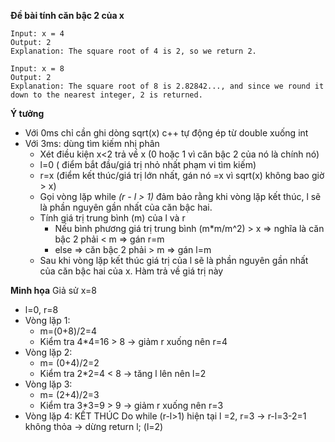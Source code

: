 **Đề bài tính căn bậc 2 của x**
```
Input: x = 4
Output: 2
Explanation: The square root of 4 is 2, so we return 2.

Input: x = 8
Output: 2
Explanation: The square root of 8 is 2.82842..., and since we round it down to the nearest integer, 2 is returned.
```
**Ý tưởng**
- Với 0ms chỉ cần ghi dòng sqrt(x) c++ tự động ép từ double xuống int
- Với 3ms: dùng tìm kiếm nhị phân
  + Xét điều kiện x<2 trả về x (0 hoặc 1 vì căn bậc 2 của nó là chính nó)
  + l=0 ( điểm bắt đầu/giá trị nhỏ nhất phạm vi tìm kiếm)
  + r=x (điểm kết thúc/giá trị lớn nhất, gán nó =x vì sqrt(x) không bao giờ > x)
  + Gọi vòng lặp while *(r - l > 1)* đảm bảo rằng khi vòng lặp kết thúc, l sẽ là phần nguyên gần nhất của căn bậc hai.
  + Tính giá trị trung bình (m) của l và r
    - Nếu bình phương giá trị trung bình (m*m/m^2) > x => nghĩa là căn bậc 2 phải < m => gán r=m
    - else => căn bậc 2 phải > m => gán l=m
  + Sau khi vòng lặp kết thúc giá trị của l sẽ là phần nguyên gần nhất của căn bậc hai của x. Hàm trả về giá trị này

**Minh họa**
Giả sử x=8
- l=0, r=8
- Vòng lặp 1:
  - m=(0+8)/2=4
  - Kiểm tra 4*4=16 > 8 -> giảm r xuống nên r=4
- Vòng lặp 2:
  - m= (0+4)/2=2
  - Kiểm tra 2*2=4 < 8 -> tăng l lên nên l=2
- Vòng lặp 3:
  - m= (2+4)/2=3
  - Kiểm tra 3*3=9 > 9 -> giảm r xuống nên r=3
- Vòng lặp 4: KẾT THÚC
  Do while (r-l>1) hiện tại l =2, r=3 -> r-l=3-2=1 không thỏa -> dừng
  return l; (l=2)
